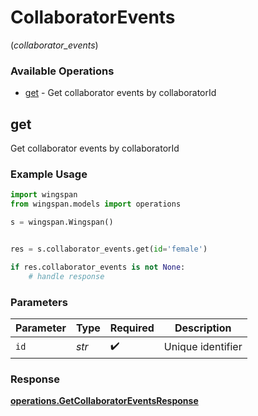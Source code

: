 # CollaboratorEvents
(*collaborator_events*)

### Available Operations

* [get](#get) - Get collaborator events by collaboratorId

## get

Get collaborator events by collaboratorId

### Example Usage

```python
import wingspan
from wingspan.models import operations

s = wingspan.Wingspan()


res = s.collaborator_events.get(id='female')

if res.collaborator_events is not None:
    # handle response
```

### Parameters

| Parameter          | Type               | Required           | Description        |
| ------------------ | ------------------ | ------------------ | ------------------ |
| `id`               | *str*              | :heavy_check_mark: | Unique identifier  |


### Response

**[operations.GetCollaboratorEventsResponse](../../models/operations/getcollaboratoreventsresponse.md)**

